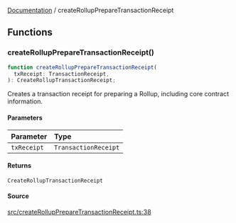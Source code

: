 [Documentation](README.md) / createRollupPrepareTransactionReceipt

## Functions

### createRollupPrepareTransactionReceipt()

```ts
function createRollupPrepareTransactionReceipt(
  txReceipt: TransactionReceipt,
): CreateRollupTransactionReceipt;
```

Creates a transaction receipt for preparing a Rollup, including core contract
information.

#### Parameters

| Parameter   | Type                 |
| :---------- | :------------------- |
| `txReceipt` | `TransactionReceipt` |

#### Returns

`CreateRollupTransactionReceipt`

#### Source

[src/createRollupPrepareTransactionReceipt.ts:38](https://github.com/anegg0/arbitrum-orbit-sdk/blob/763a3f41e7ea001cbb6fe81ac11cc794b4a0f94d/src/createRollupPrepareTransactionReceipt.ts#L38)
